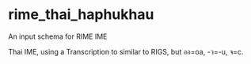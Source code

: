 # rime_thai_haphukhau
An input schema for RIME IME

Thai IME, using a Transcription to similar to RIGS, but ออ=oa, -ว=-u, จ=c.
